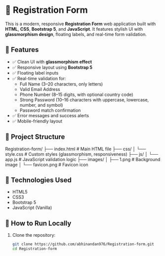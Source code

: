 # 🌟 Registration Form

This is a modern, responsive **Registration Form** web application built with **HTML**, **CSS**, **Bootstrap 5**, and **JavaScript**. It features stylish UI with **glassmorphism design**, floating labels, and real-time form validation.

## 🧩 Features

- ✅ Clean UI with **glassmorphism effect**
- ✅ Responsive layout using **Bootstrap 5**
- ✅ Floating label inputs
- ✅ Real-time validation for:
  - Full Name (3–20 characters, only letters)
  - Valid Email Address
  - Phone Number (8–15 digits, with optional country code)
  - Strong Password (10–16 characters with uppercase, lowercase, number, and symbol)
  - Password match confirmation
- ✅ Error messages and success alerts
- ✅ Mobile-friendly layout

## 📂 Project Structure
Registration-form/
├── index.html # Main HTML file
├── css/
│ └── style.css # Custom styles (glassmorphism, responsiveness)
├── js/
│ └── app.js # JavaScript validation logic
├── images/
│ ├── 1.png # Background image
│ └── favicon.png # Favicon icon


## 🔧 Technologies Used

- HTML5
- CSS3
- Bootstrap 5
- JavaScript (Vanilla)

## 🚀 How to Run Locally

1. Clone the repository:
   ```bash
   git clone https://github.com/abhinandan976/Registration-form.git
   cd Registration-form


